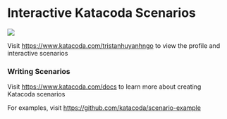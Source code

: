 # Interactive Katacoda Scenarios

[![](http://shields.katacoda.com/katacoda/tristanhuyanhngo/count.svg)](https://www.katacoda.com/tristanhuyanhngo "Get your profile on Katacoda.com")

Visit https://www.katacoda.com/tristanhuyanhngo to view the profile and interactive scenarios

### Writing Scenarios
Visit https://www.katacoda.com/docs to learn more about creating Katacoda scenarios

For examples, visit https://github.com/katacoda/scenario-example
